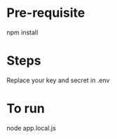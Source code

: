 # Pre-requisite
npm install

# Steps
Replace your key and secret in .env

# To run
node app.local.js
